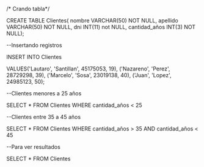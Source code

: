 /* Crando tabla*/

CREATE TABLE Clientes(
nombre VARCHAR(50) NOT NULL,
apellido VARCHAR(50) NOT NULL,
dni INT(11) not NULL,
cantidad_años INT(3) NOT NULL);

--Insertando registros

INSERT INTO Clientes

VALUES('Lautaro', 'Santillan', 45175053, 19),
('Nazareno', 'Perez', 28729298, 39),
('Marcelo', 'Sosa', 23019138, 40),
('Juan', 'Lopez', 24985123, 50);

--Clientes menores a 25 años

SELECT *
FROM Clientes
WHERE cantidad_años < 25

--Clientes entre 35 a 45 años

SELECT *
FROM Clientes
WHERE cantidad_años > 35
AND cantidad_años < 45

--Para ver resultados

SELECT * FROM Clientes